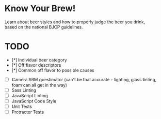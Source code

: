 # Know Your Brew!

Learn about beer styles and how to properly judge the beer you drink, based on the national BJCP guidelines.

# TODO

- [*] Individual beer category
- [*] Off flavor descriptors
- [*] Common off flavor to possible causes
- [ ] Camera SRM guestimator (can't be that accurate - lighting, glass tinting, foam can all get in the way)
- [ ] Sass Linting
- [ ] JavaScript Linting
- [ ] JavaScript Code Style
- [ ] Unit Tests
- [ ] Protractor Tests
